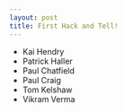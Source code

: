 ```yaml
---
layout: post
title: First Hack and Tell!
---
```


- Kai Hendry
- Patrick Haller
- Paul Chatfield
- Paul Craig
- Tom Kelshaw
- Vikram Verma

